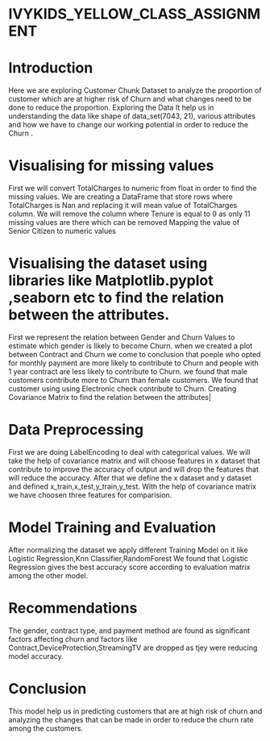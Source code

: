 # IVYKIDS_YELLOW_CLASS_ASSIGNMENT
# Introduction
Here we are exploring Customer Chunk Dataset to analyze the proportion of customer which are at higher risk of Churn and what changes need to be done to reduce the proportion.
Exploring the Data
It help us in understanding the data like shape of data_set(7043, 21), various attributes and how we have to change our working potential in order to reduce the Churn .
# Visualising for missing values
First we will convert TotalCharges to numeric from float in order to find the missing values.
We are creating a DataFrame that store rows where TotalCharges is Nan  and replacing it will mean value of TotalCharges column.
We will remove the column where Tenure is equal to 0 as only 11 missing values are there which can be removed
Mapping the value of Senior Citizen to numeric values
# Visualising the dataset using libraries like Matplotlib.pyplot ,seaborn etc to find the relation between the attributes.
First we represent the relation between Gender and Churn Values to estimate which gender is likely to become Churn.
when we created a plot between Contract and Churn we come to conclusion that poeple who opted for monthly payment are more likely to contribute to Churn and people with 1 year contract are less likely to contribute to Churn.
we found that male customers contribute more to Churn than female customers.
We found that customer using using Electronic check contribute to Churn.
Creating Covariance Matrix to find the relation between the attributes|
# Data Preprocessing
First we are doing LabelEncoding to deal with categorical values.
We will take the help of covariance matrix and will choose features in x dataset that contribute to improve the accuracy of output and will drop the features that will reduce the accuracy.
After that we define the x dataset and y dataset and defined x_train,x_test,y_train,y_test.
With the help of covariance matrix we have choosen three features for comparision.
# Model Training and Evaluation
After normalizing the dataset we apply different Training Model on it like Logistic Regression,Knn Classifier,RandomForest
We found that Logistic Regression gives the best accuracy score according to evaluation matrix among the other model.
# Recommendations
The gender, contract type, and payment method are found as significant factors affecting  churn and factors like Contract,DeviceProtection,StreamingTV are dropped as tjey were reducing model accuracy.
# Conclusion
This model help us in predicting customers that are at high risk of churn and analyzing  the changes that can be made in order to reduce the churn rate among the customers.
